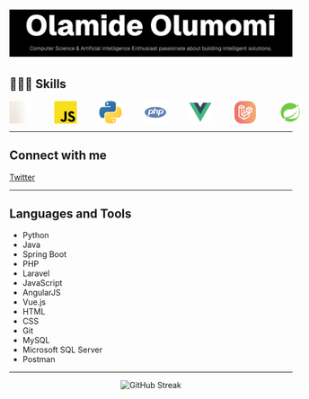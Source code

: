 # ![Banner](/public/image1.png)

<!-- --- -->

## 👨🏾‍💻 Skills

<div style="display: flex; gap: 40px; align-items: center;">
	<img src="/public/java.svg" alt="Java" width="40" height="40" />
	<img src="/public/javascript.svg" alt="JavaScript" width="40" height="40" />
	<img src="/public/python.svg" alt="Python" width="40" height="40" />
	<img src="/public/php.svg" alt="PHP" width="40" height="40" />
	<img src="/public/vuejs.svg" alt="VueJS" width="40" height="40" />
	<img src="/public/laravel.svg" alt="Laravel" width="40" height="40" />
	<img src="/public/spring-boot.svg" alt="SpringBoot" width="40" height="40" />
	<!-- Add more SVGs by inserting <img src="/public/your-skill.svg" alt="Skill" width="50" height="50" /> -->
</div>

<!-- **🌱 Currently learning:** Spring Boot

**💬 Ask me about:** Python, Java, Spring Boot, PHP, Laravel, JavaScript, AngularJS, Vue.js, HTML, CSS

**📫 Reach me at:** momi.official33@outlook.com -->

---

## Connect with me

[Twitter](https://twitter.com/scientistmomi)

---

## Languages and Tools

- Python
- Java
- Spring Boot
- PHP
- Laravel
- JavaScript
- AngularJS
- Vue.js
- HTML
- CSS
- Git
- MySQL
- Microsoft SQL Server
- Postman

---

<!-- ![Top Languages](https://github-readme-stats.vercel.app/api/top-langs?username=scientist-momi&show_icons=true&locale=en&layout=compact)
![GitHub Stats](https://github-readme-stats.vercel.app/api?username=scientist-momi&show_icons=true&locale=en) -->
<div align="center">
	<img src="https://github-readme-streak-stats.herokuapp.com/?user=scientist-momi&" alt="GitHub Streak" />
</div>

